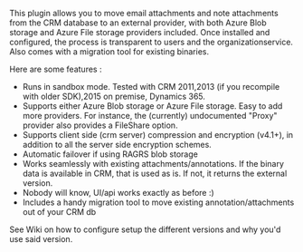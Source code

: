 This plugin allows you to move email attachments and note attachments from the CRM database to an external provider, with both Azure Blob storage and Azure File storage providers included. Once installed and configured, the process is transparent to users and the organizationservice.
Also comes with a migration tool for existing binaries.

Here are some features :

* Runs in sandbox mode. Tested with CRM 2011,2013 (if you recompile with older SDK),2015 on premise, Dynamics 365.
* Supports either Azure Blob storage or Azure File storage. Easy to add more providers.  For instance, the (currently) undocumented "Proxy" provider also provides a FileShare option.
* Supports client side (crm server) compression and encryption (v4.1+), in addition to all the server side encryption schemes.
* Automatic failover if using RAGRS blob storage
* Works seamlessly with existing attachments/annotations. If the binary data is available in CRM, that is used as is. If not, it returns the external version.
* Nobody will know, UI/api works exactly as before :)
* Includes a handy migration tool to move existing annotation/attachments out of your CRM db

See Wiki on how to configure setup the different versions and why you'd use said version.
